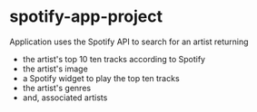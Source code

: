 # spotify-app-project

Application uses the Spotify API to search for an artist returning
 - the artist's top 10 ten tracks according to Spotify
 - the artist's image
 - a Spotify widget to play the top ten tracks
 - the artist's genres
 - and, associated artists
